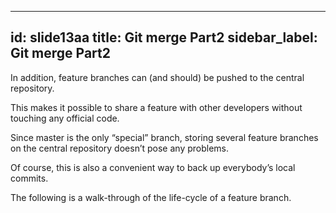
---
id: slide13aa
title: Git merge Part2
sidebar_label: Git merge Part2
---


In addition, feature branches can (and should) be pushed to the central repository.

This makes it possible to share a feature with other developers without touching any official code.

Since master is the only “special” branch, storing several feature branches on the central repository doesn’t pose any problems.

Of course, this is also a convenient way to back up everybody’s local commits.

The following is a walk-through of the life-cycle of a feature branch.
